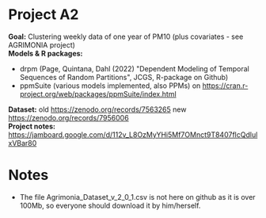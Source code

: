 # Project A2

**Goal:** Clustering weekly data of one year of PM10 (plus covariates - see AGRIMONIA project)   
**Models & R packages:**   
- drpm (Page, Quintana, Dahl (2022) "Dependent Modeling of Temporal Sequences of Random Partitions", JCGS, R-package on Github)    
- ppmSuite (various models implemented, also PPMs) on https://cran.r-project.org/web/packages/ppmSuite/index.html   

**Dataset:** old https://zenodo.org/records/7563265 new https://zenodo.org/records/7956006   
**Project notes:** https://jamboard.google.com/d/112v_L8OzMyYHi5Mf7OMnct9T8407flcQdlulxVBar80


# Notes
- The file Agrimonia_Dataset_v_2_0_1.csv is not here on github as it is over 100Mb, so everyone should download it by him/herself.